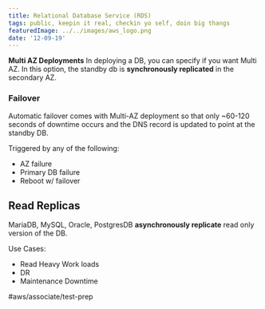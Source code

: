 ```yaml
---
title: Relational Database Service (RDS)
tags: public, keepin it real, checkin yo self, doin big thangs
featuredImage: ../../images/aws_logo.png
date: '12-09-19'
---
```


**Multi AZ Deployments**
In deploying a DB, you can specify if you want Multi AZ. In this option, the standby db is **synchronously replicated** in the secondary AZ. 

### Failover
Automatic failover comes with Multi-AZ deployment so that only ~60-120 seconds of downtime occurs and the DNS record is updated to point at the standby DB.

Triggered by any of the following:
- AZ failure
- Primary DB failure
- Reboot w/ failover

## Read Replicas
MariaDB, MySQL, Oracle, PostgresDB **asynchronously replicate** read only version of the DB.

Use Cases:
- Read Heavy Work loads
- DR
- Maintenance Downtime

#aws/associate/test-prep